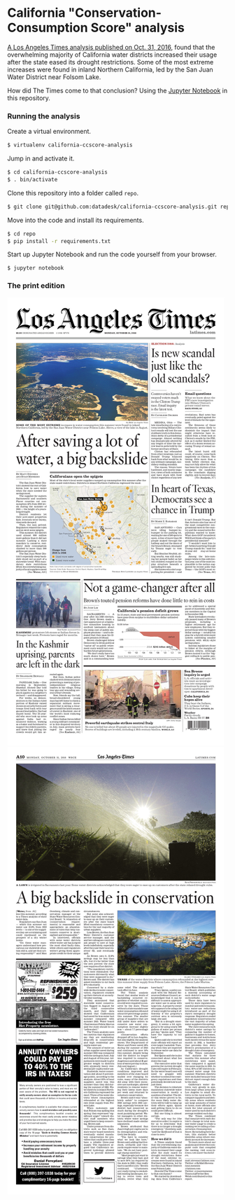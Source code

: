 # California "Conservation-Consumption Score" analysis

[A Los Angeles Times analysis published on Oct. 31, 2016](http://www.latimes.com/local/lanow/la-me-ln-water-conservation-backslide-20161018-snap-htmlstory.html), found that the overwhelming majority of California water districts increased their usage after the state eased its drought restrictions. Some of the most extreme increases were found in inland Northern California, led by the San Juan Water District near Folsom Lake.

How did The Times come to that conclusion? Using the [Jupyter Notebook](https://github.com/datadesk/california-ccscore-analysis/blob/master/analysis.ipynb) in this repository.

### Running the analysis

Create a virtual environment.

```bash
$ virtualenv california-ccscore-analysis
```

Jump in and activate it.

```bash
$ cd california-ccscore-analysis
$ . bin/activate
```

Clone this repository into a folder called ``repo``.

```bash
$ git clone git@github.com:datadesk/california-ccscore-analysis.git repo
```

Move into the code and install its requirements.

```bash
$ cd repo
$ pip install -r requirements.txt
```

Start up Jupyter Notebook and run the code yourself from your browser.

```
$ jupyter notebook
```

### The print edition

![A1](./A1.jpg)
![A10](./A10.jpg)

